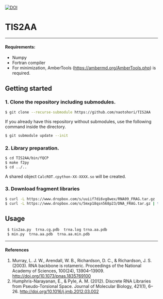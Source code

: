 [![DOI](https://zenodo.org/badge/85434321.svg)](https://zenodo.org/badge/latestdoi/85434321)

# TIS2AA
----

#### Requirements:
 * Numpy
 * Fortran compiler
 * For minimization, AmberTools (https://ambermd.org/AmberTools.php) is required.

## Getting started

### 1. Clone the repository including submodules.

```sh
$ git clone --recurse-submodule https://github.com/naotohori/TIS2AA 
```

If you already have this repository without submodules, use the following command inside the directory.

```sh
$ git submodule update --init
```

### 2. Library preparation.

```sh
$ cd TIS2AA/bin/fQCP
$ make f2py
$ cd ../..
```

A shared object `CalcROT.cpython-XX-XXXX.so` will be created. 

### 3. Download fragment libraries

```sh
$ curl -L https://www.dropbox.com/s/uuiif7di6vg8wex/RNA09_FRAG.tar.gz | tar zx
$ curl -L https://www.dropbox.com/s/5mxp18qsn568p23/DNA_FRAG.tar.gz | tar zx
```

## Usage

````bash
 $ tis2aa.py  trna.cg.pdb  trna.log trna.aa.pdb
 $ min.py  trna.aa.pdb  trna.aa.min.pdb
````

----
#### References
 1. Murray, L. J. W., Arendall, W. B., Richardson, D. C., & Richardson, J. S. (2003). RNA backbone is rotameric. Proceedings of the National Academy of Sciences, 100(24), 13904–13909. http://doi.org/10.1073/pnas.1835769100
 2. Humphris-Narayanan, E., & Pyle, A. M. (2012). Discrete RNA Libraries from Pseudo-Torsional Space. Journal of Molecular Biology, 421(1), 6–26. http://doi.org/10.1016/j.jmb.2012.03.002

